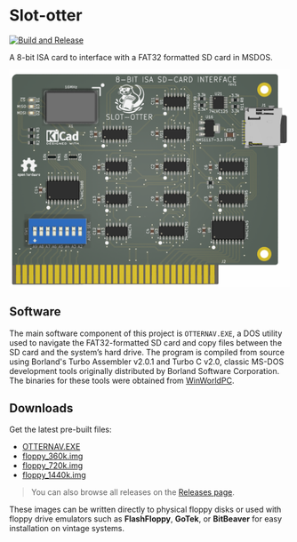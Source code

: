 # Slot-otter

[![Build and Release](https://github.com/ifilot/slot-otter/actions/workflows/build.yml/badge.svg)](https://github.com/ifilot/slot-otter/actions/workflows/build.yml)

A 8-bit ISA card to interface with a FAT32 formatted SD card in MSDOS.

![slot otter isa card rendered](img/slot-otter-isa-card-rendered.png)

## Software

The main software component of this project is `OTTERNAV.EXE`, a DOS utility
used to navigate the FAT32-formatted SD card and copy files between the SD card
and the system’s hard drive. The program is compiled from source using Borland's
Turbo Assembler v2.0.1 and Turbo C v2.0, classic MS-DOS development tools
originally distributed by Borland Software Corporation. The binaries for these
tools were obtained from [WinWorldPC](https://winworldpc.com/home).

## Downloads

Get the latest pre-built files:

- [OTTERNAV.EXE](https://github.com/ifilot/slot-otter/releases/latest/download/OTTERNAV.EXE)
- [floppy_360k.img](https://github.com/ifilot/slot-otter/releases/latest/download/floppy_360k.img)
- [floppy_720k.img](https://github.com/ifilot/slot-otter/releases/latest/download/floppy_720k.img)
- [floppy_1440k.img](https://github.com/ifilot/slot-otter/releases/latest/download/floppy_1440k.img)

> You can also browse all releases on the [Releases page](https://github.com/ifilot/slot-otter/releases).


These images can be written directly to physical floppy disks or used with
floppy drive emulators such as **FlashFloppy**, **GoTek**, or **BitBeaver** for
easy installation on vintage systems.